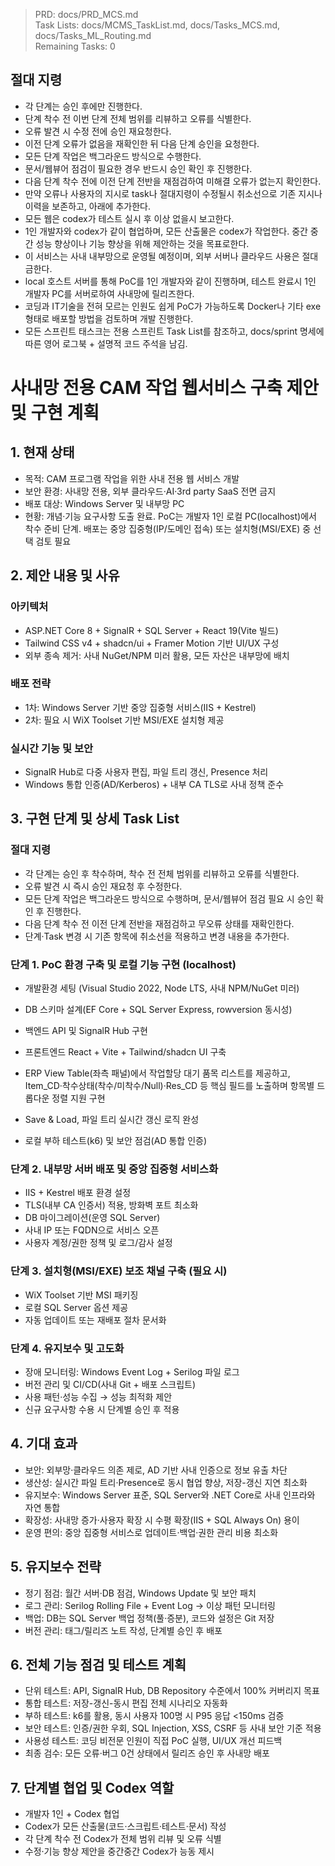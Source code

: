 > PRD: docs/PRD_MCS.md  
> Task Lists: docs/MCMS_TaskList.md, docs/Tasks_MCS.md, docs/Tasks_ML_Routing.md  
> Remaining Tasks: 0

## 절대 지령
- 각 단계는 승인 후에만 진행한다.
- 단계 착수 전 이번 단계 전체 범위를 리뷰하고 오류를 식별한다.
- 오류 발견 시 수정 전에 승인 재요청한다.
- 이전 단계 오류가 없음을 재확인한 뒤 다음 단계 승인을 요청한다.
- 모든 단계 작업은 백그라운드 방식으로 수행한다.
- 문서/웹뷰어 점검이 필요한 경우 반드시 승인 확인 후 진행한다.
- 다음 단계 착수 전에 이전 단계 전반을 재점검하여 미해결 오류가 없는지 확인한다.
- 만약 오류나 사용자의 지시로 task나 절대지령이 수정될시 취소선으로 기존 지시나 이력을 보존하고, 아래에 추가한다.
- 모든 웹은 codex가 테스트 실시 후 이상 없을시 보고한다.
- 1인 개발자와 codex가 같이 협업하며, 모든 산출물은 codex가 작업한다. 중간 중간 성능 향상이나 기능 향상을 위해 제안하는 것을 목표로한다.
- 이 서비스는 사내 내부망으로 운영될 예정이며, 외부 서버나 클라우드 사용은 절대 금한다.
- local 호스트 서버를 통해 PoC를 1인 개발자와 같이 진행하며, 테스트 완료시 1인 개발자 PC를 서버로하여 사내망에 릴리즈한다.
- 코딩과 IT기술을 전혀 모르는 인원도 쉽게 PoC가 가능하도록 Docker나 기타 exe 형태로 배포할 방법을 검토하며 개발 진행한다.
- 모든 스프린트 태스크는 전용 스프린트 Task List를 참조하고, docs/sprint 명세에 따른 영어 로그북 + 설명적 코드 주석을 남김.
# 사내망 전용 CAM 작업 웹서비스 구축 제안 및 구현 계획

## 1. 현재 상태
- 목적: CAM 프로그램 작업을 위한 사내 전용 웹 서비스 개발
- 보안 환경: 사내망 전용, 외부 클라우드·AI·3rd party SaaS 전면 금지
- 배포 대상: Windows Server 및 내부망 PC
- 현황: 개념·기능 요구사항 도출 완료. PoC는 개발자 1인 로컬 PC(localhost)에서 착수 준비 단계. 배포는 중앙 집중형(IP/도메인 접속) 또는 설치형(MSI/EXE) 중 선택 검토 필요

## 2. 제안 내용 및 사유
### 아키텍처
- ASP.NET Core 8 + SignalR + SQL Server + React 19(Vite 빌드)
- Tailwind CSS v4 + shadcn/ui + Framer Motion 기반 UI/UX 구성
- 외부 종속 제거: 사내 NuGet/NPM 미러 활용, 모든 자산은 내부망에 배치

### 배포 전략
- 1차: Windows Server 기반 중앙 집중형 서비스(IIS + Kestrel)
- 2차: 필요 시 WiX Toolset 기반 MSI/EXE 설치형 제공

### 실시간 기능 및 보안
- SignalR Hub로 다중 사용자 편집, 파일 트리 갱신, Presence 처리
- Windows 통합 인증(AD/Kerberos) + 내부 CA TLS로 사내 정책 준수

## 3. 구현 단계 및 상세 Task List
### 절대 지령
- 각 단계는 승인 후 착수하며, 착수 전 전체 범위를 리뷰하고 오류를 식별한다.
- 오류 발견 시 즉시 승인 재요청 후 수정한다.
- 모든 단계 작업은 백그라운드 방식으로 수행하며, 문서/웹뷰어 점검 필요 시 승인 확인 후 진행한다.
- 다음 단계 착수 전 이전 단계 전반을 재점검하고 무오류 상태를 재확인한다.
- 단계·Task 변경 시 기존 항목에 취소선을 적용하고 변경 내용을 추가한다.

### 단계 1. PoC 환경 구축 및 로컬 기능 구현 (localhost)
- 개발환경 세팅 (Visual Studio 2022, Node LTS, 사내 NPM/NuGet 미러)
- DB 스키마 설계(EF Core + SQL Server Express, rowversion 동시성)
- 백엔드 API 및 SignalR Hub 구현
- 프론트엔드 React + Vite + Tailwind/shadcn UI 구축

- ERP View Table(좌측 패널)에서 작업할당 대기 품목 리스트를 제공하고, Item_CD·착수상태(착수/미착수/Null)·Res_CD 등 핵심 필드를 노출하며 항목별 드롭다운 정렬 지원 구현

- Save & Load, 파일 트리 실시간 갱신 로직 완성
- 로컬 부하 테스트(k6) 및 보안 점검(AD 통합 인증)

### 단계 2. 내부망 서버 배포 및 중앙 집중형 서비스화
- IIS + Kestrel 배포 환경 설정
- TLS(내부 CA 인증서) 적용, 방화벽 포트 최소화
- DB 마이그레이션(운영 SQL Server)
- 사내 IP 또는 FQDN으로 서비스 오픈
- 사용자 계정/권한 정책 및 로그/감사 설정

### 단계 3. 설치형(MSI/EXE) 보조 채널 구축 (필요 시)
- WiX Toolset 기반 MSI 패키징
- 로컬 SQL Server 옵션 제공
- 자동 업데이트 또는 재배포 절차 문서화

### 단계 4. 유지보수 및 고도화
- 장애 모니터링: Windows Event Log + Serilog 파일 로그
- 버전 관리 및 CI/CD(사내 Git + 배포 스크립트)
- 사용 패턴·성능 수집 → 성능 최적화 제안
- 신규 요구사항 수용 시 단계별 승인 후 적용

## 4. 기대 효과
- 보안: 외부망·클라우드 의존 제로, AD 기반 사내 인증으로 정보 유출 차단
- 생산성: 실시간 파일 트리·Presence로 동시 협업 향상, 저장-갱신 지연 최소화
- 유지보수: Windows Server 표준, SQL Server와 .NET Core로 사내 인프라와 자연 통합
- 확장성: 사내망 증가·사용자 확장 시 수평 확장(IIS + SQL Always On) 용이
- 운영 편의: 중앙 집중형 서비스로 업데이트·백업·권한 관리 비용 최소화

## 5. 유지보수 전략
- 정기 점검: 월간 서버·DB 점검, Windows Update 및 보안 패치
- 로그 관리: Serilog Rolling File + Event Log → 이상 패턴 모니터링
- 백업: DB는 SQL Server 백업 정책(풀·증분), 코드와 설정은 Git 저장
- 버전 관리: 태그/릴리즈 노트 작성, 단계별 승인 후 배포

## 6. 전체 기능 점검 및 테스트 계획
- 단위 테스트: API, SignalR Hub, DB Repository 수준에서 100% 커버리지 목표
- 통합 테스트: 저장-갱신-동시 편집 전체 시나리오 자동화
- 부하 테스트: k6를 활용, 동시 사용자 100명 시 P95 응답 <150ms 검증
- 보안 테스트: 인증/권한 우회, SQL Injection, XSS, CSRF 등 사내 보안 기준 적용
- 사용성 테스트: 코딩 비전문 인원이 직접 PoC 실행, UI/UX 개선 피드백
- 최종 검수: 모든 오류·버그 0건 상태에서 릴리즈 승인 후 사내망 배포

## 7. 단계별 협업 및 Codex 역할
- 개발자 1인 + Codex 협업
- Codex가 모든 산출물(코드·스크립트·테스트·문서) 작성
- 각 단계 착수 전 Codex가 전체 범위 리뷰 및 오류 식별
- 수정·기능 향상 제안을 중간중간 Codex가 능동 제시


